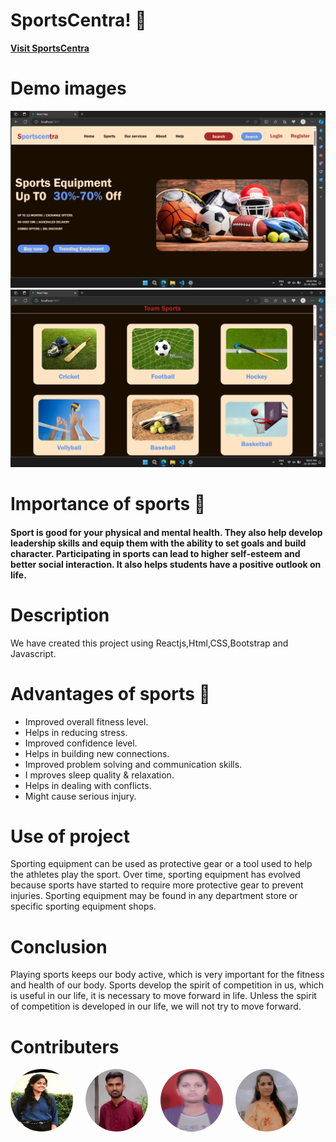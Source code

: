 # SportsCentra! 🎾

 <a href="https://github.com/vedika2554/SportsCentra"><strong>Visit SportsCentra</strong></a>
# Demo images
![Screenshot(320)](./src/Component/Image/Screenshot%20(320).png)
![Screenshot(321)](./src/Component/Image/Screenshot%20(321).png)

# Importance of sports 🏑
#### Sport is good for your physical and mental health. They also help develop leadership skills and equip them with the ability to set goals and build character. Participating in sports can lead to higher self-esteem and better social interaction. It also helps students have a positive outlook on life.
# Description
We have created this project using Reactjs,Html,CSS,Bootstrap and Javascript.
# Advantages of sports 🏑
- Improved overall fitness level.
- Helps in reducing stress.
- Improved confidence level.
- Helps in building new connections.
- Improved problem solving and communication skills.
- I mproves sleep quality & relaxation.
- Helps in dealing with conflicts.
- Might cause serious injury.
# Use of project
Sporting equipment can be used as protective gear or a tool used to help the athletes play the sport. Over time, sporting equipment has evolved because sports have started to require more protective gear to prevent injuries. Sporting equipment may be found in any department store or specific sporting equipment shops.
# Conclusion
Playing sports keeps our body active, which is very important for the fitness and health of our body. Sports develop the spirit of competition in us, which is useful in our life, it is necessary to move forward in life. Unless the spirit of competition is developed in our life, we will not try to move forward.
# Contributers
<div style="display: flex; flex-wrap: wrap; gap: 20px;">
  <a href="https://github.com/vedika2554/Sports">
    <img src="./src/Component/Image/Images/bh.jpg" alt="Bhairavi" style=" width: 100px; height: 100px;border-radius: 50%">
  </a>
  <a href="https://github.com/vedika2554/Sports">
    <img src="./src/Component/Image/Images/pi.jpg" alt="Piyush" style="border-radius: 50%; width: 100px; height: 100px;">
  </a>
  <a href="https://github.com/vedika2554/Sports">
    <img src="./src/Component/Image/Images/ve.jpg" alt="vedika" style="height: 100px;border-radius: 50%; width: 100px; ">
  </a>
  
  <a href="https://github.com/vedika2554/Sports">
    <img src="./src/Component/Image/Images/sa.jpg" alt="Kashish" style="height: 100px; width: 100px; border-radius:50%">
  </a>
</div>
